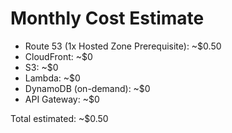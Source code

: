 # Monthly Cost Estimate

- Route 53 (1x Hosted Zone Prerequisite): ~$0.50
- CloudFront: ~$0
- S3: ~$0
- Lambda: ~$0
- DynamoDB (on-demand): ~$0
- API Gateway: ~$0

Total estimated: ~$0.50
